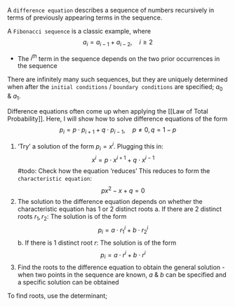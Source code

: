 
A `difference equation` describes a sequence of numbers recursively in terms of previously appearing terms in the sequence.

A `Fibonacci sequence` is a classic example, where 
$$
a_i = a_{i-1} + a_{i-2}, \quad i \geq 2
$$
- The $i^{th}$ term in the sequence depends on the two prior occurrences in the sequence

There are infinitely many such sequences, but they are uniquely determined when after the `initial conditions` / `boundary conditions` are specified; $a_0$ & $a_1$.

Difference equations often come up when applying the [[Law of Total Probability]]. Here, I will show how to solve difference equations of the form
$$
p_i = p \cdot p_{i+1} + q \cdot p_{i-1}, \quad p \neq 0, q=1-p
$$
1. ‘Try’ a solution of the form $p_i = x^i$. Plugging this in:
$$
x^i = p \cdot x^{i+1} + q \cdot x^{i-1}
$$
	#todo: Check how the equation ‘reduces’
	This reduces to form the `characteristic equation`:
$$
px^2 - x + q = 0
$$
2. The solution to the difference equation depends on whether the characteristic equation has $1$ or $2$ distinct roots
	a. If there are $2$ distinct roots $r_1, r_2$:
		The solution is of the form 
$$
p_i = a \cdot r_1^i + b \cdot r_2^i
$$
	b. If there is $1$ distinct root $r$:
		The solution is of the form
$$
p_i = a \cdot r^i + b \cdot r^i
$$
3. Find the roots to the difference equation to obtain the general solution - when two points in the sequence are known, $a$ & $b$ can be specified and a specific solution can be obtained

To find roots, use the determinant; 
